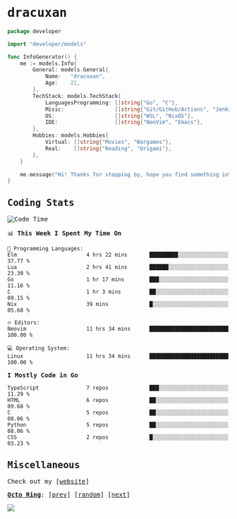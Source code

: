 <!-- Banner -->
<!--
<img src="https://i.imgur.com/mz4ym1F.png" style="max-height:550px"/>
-->


<samp>
	
<!-- Coded Intro -->
	
# dracuxan

```go
package developer

import "developer/models"

func InfoGenerator() {
	me := models.Info{
		General: models.General{
			Name:   "dracuxan",
			Age:    21,
		},
		TechStack: models.TechStack{
			LanguagesProgramming: []string{"Go", "C"},
			Misic:                []string{"Git/GitHub/Actions", "Jenkins", "Docker"},
			OS:     			  []string{"WSL", "NixOS"},
			IDE:                  []string{"NeoVim", "Emacs"},
		},
		Hobbies: models.Hobbies{
			Virtual: []string{"Movies", "Wargames"},
			Real:    []string{"Reading", "Origami"},
		},		
	}

	me.message("Hi! Thanks for stopping by, hope you find something interesting!") 
}
```

## Coding Stats


<!--START_SECTION:waka-->
![Code Time](http://img.shields.io/badge/Code%20Time-418%20hrs%2021%20mins-blue)

📊 **This Week I Spent My Time On** 

```text
💬 Programming Languages: 
Elm                      4 hrs 22 mins       █████████░░░░░░░░░░░░░░░░   37.77 % 
Lua                      2 hrs 41 mins       ██████░░░░░░░░░░░░░░░░░░░   23.30 % 
Go                       1 hr 17 mins        ███░░░░░░░░░░░░░░░░░░░░░░   11.16 % 
C                        1 hr 3 mins         ██░░░░░░░░░░░░░░░░░░░░░░░   09.15 % 
Nix                      39 mins             █░░░░░░░░░░░░░░░░░░░░░░░░   05.68 % 

🔥 Editors: 
Neovim                   11 hrs 34 mins      █████████████████████████   100.00 % 

💻 Operating System: 
Linux                    11 hrs 34 mins      █████████████████████████   100.00 % 
```

**I Mostly Code in Go** 

```text
TypeScript               7 repos             ███░░░░░░░░░░░░░░░░░░░░░░   11.29 % 
HTML                     6 repos             ██░░░░░░░░░░░░░░░░░░░░░░░   09.68 % 
C                        5 repos             ██░░░░░░░░░░░░░░░░░░░░░░░   08.06 % 
Python                   5 repos             ██░░░░░░░░░░░░░░░░░░░░░░░   08.06 % 
CSS                      2 repos             █░░░░░░░░░░░░░░░░░░░░░░░░   03.23 % 
```




<!--END_SECTION:waka-->

## Miscellaneous

Check out my [[website](https://bynisarg.in/)]

[**Octo Ring**](https://octo-ring.com/):
[[prev](https://octo-ring.com/p/dracuxan/prev)]  [[random](https://octo-ring.com/p/dracuxan/random)]  [[next](https://octo-ring.com/p/dracuxan/next)]

![](https://komarev.com/ghpvc/?username=dracuxan&style=flat-square)

</samp>
